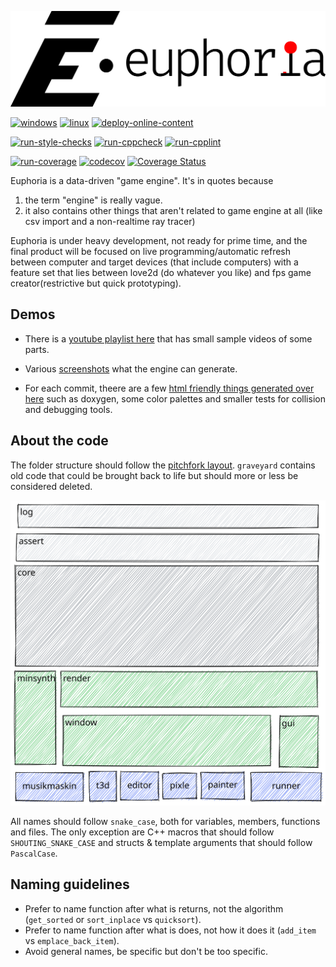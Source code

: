 ![euphoria logo](data/branding/euphoria-logo-1280.png)

[![windows](https://github.com/madeso/euphoria/workflows/windows/badge.svg?branch=master)](https://github.com/madeso/euphoria/actions?query=workflow%3Awindows)
[![linux](https://github.com/madeso/euphoria/workflows/linux/badge.svg?branch=master)](https://github.com/madeso/euphoria/actions?query=workflow%3Alinux)
[![deploy-online-content](https://github.com/madeso/euphoria/actions/workflows/deploy-online-content.yml/badge.svg)](https://github.com/madeso/euphoria/actions/workflows/deploy-online-content.yml)

[![run-style-checks](https://github.com/madeso/euphoria/actions/workflows/run-style-checks.yml/badge.svg)](https://github.com/madeso/euphoria/actions/workflows/run-style-checks.yml)
[![run-cppcheck](https://github.com/madeso/euphoria/actions/workflows/run-cppcheck.yml/badge.svg)](https://github.com/madeso/euphoria/actions/workflows/run-cppcheck.yml)
[![run-cpplint](https://github.com/madeso/euphoria/actions/workflows/run-cpplint.yml/badge.svg)](https://github.com/madeso/euphoria/actions/workflows/run-cpplint.yml)

[![run-coverage](https://github.com/madeso/euphoria/actions/workflows/run-coverage.yml/badge.svg)](https://github.com/madeso/euphoria/actions/workflows/run-coverage.yml)
[![codecov](https://codecov.io/gh/madeso/euphoria/branch/master/graph/badge.svg?token=V9K2H0U03G)](https://codecov.io/gh/madeso/euphoria) [![Coverage Status](https://coveralls.io/repos/github/madeso/euphoria/badge.svg?branch=master)](https://coveralls.io/github/madeso/euphoria?branch=master)

Euphoria is a data-driven "game engine". It's in quotes because

1. the term "engine" is really vague.
2. it also contains other things that aren't related to game engine at all (like csv import and a non-realtime ray tracer)

Euphoria is under heavy development, not ready for prime time, and the final product will be focused on live programming/automatic refresh between computer and target devices (that include computers) with a feature set that lies between love2d (do whatever you like) and fps game creator(restrictive but quick prototyping).


## Demos
* There is a [youtube playlist here](https://www.youtube.com/playlist?list=PLLZf3o2GDQ_iTb2AjfPWNMu0IPSetTOhx) that has small sample videos of some parts.

* Various [screenshots](data/screenshots.md) what the engine can generate.

* For each commit, theere are a few [html friendly things generated over here](https://i.madeso.me/euphoria/) such as doxygen, some color palettes and smaller tests for collision and debugging tools.


## About the code

The folder structure should follow the [pitchfork layout](https://github.com/vector-of-bool/pitchfork). `graveyard` contains old code that could be brought back to life but should more or less be considered deleted.

![project layout](./docs/euphoria.excalidraw.svg)

All names should follow `snake_case`, both for variables, members, functions and files. The only exception are C++ macros that should follow `SHOUTING_SNAKE_CASE` and structs & template arguments that should follow `PascalCase`.

## Naming guidelines
* Prefer to name function after what is returns, not the algorithm (`get_sorted` or `sort_inplace` vs `quicksort`).
* Prefer to name function after what is does, not how it does it (`add_item` vs `emplace_back_item`).
* Avoid general names, be specific but don't be too specific.